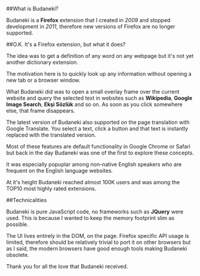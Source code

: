 ##What is Budaneki?

Budaneki is a **Firefox** extension that I created in *2009* and stopped development in *2011*, therefore new versions of Firefox are no longer supported.  

##O.K. It's a Firefox extension, but what it does?

The idea was to get a definition of any word on any webpage but it's not yet another dictionary extension. 

The motivation here is to quickly look up any information without opening a new tab or a browser window.  

What Budaneki did was to open a small overlay frame over the current website and query the selected text in websites such as **Wikipedia**, **Google Image Search**, **Ekşi Sözlük** and so on.  As soon as you click somewhere else, that frame disappears. 

The latest version of Budaneki also supported on the page translation with Google Translate. You select a text, click a button and that text is instantly replaced with the translated version. 


Most of these features are default functionality in Google Chrome or Safari but back in the day Budaneki was one of the first to explore these concepts. 

It was especially popuplar among non-native English speakers who are frequent on the English language websites. 

At it's height Budaneki reached almost 100K users and was among the TOP10 most highly rated extensions. 

##Technicalities 

Budaneki is pure JavaScript code, no frameworks such as **JQuery**  were used. This is because I wanted to keep the memory footprint slim as possible. 

The UI lives entirely in the DOM, on the page.  Firefox specific API usage is limited, therefore should be relatively trivial to port it on other browsers but as I said, the modern browsers have good enough tools making Budaneki obsolete.

Thank you for all the love that Budaneki received.
